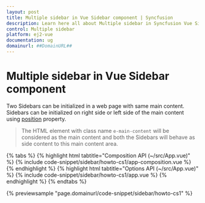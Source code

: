 ```yaml
---
layout: post
title: Multiple sidebar in Vue Sidebar component | Syncfusion
description: Learn here all about Multiple sidebar in Syncfusion Vue Sidebar component of Syncfusion Essential JS 2 and more.
control: Multiple sidebar 
platform: ej2-vue
documentation: ug
domainurl: ##DomainURL##
---
```


# Multiple sidebar in Vue Sidebar component

Two Sidebars can be initialized in a web page with same main content. Sidebars can be initialized on right side or left side of the main content using [position](https://ej2.syncfusion.com/vue/documentation/api/sidebar/#position) property.

>The HTML element with class name `e-main-content` will be considered as the main content and both the Sidebars will behave as side content to this main content area.

{% tabs %}
{% highlight html tabtitle="Composition API (~/src/App.vue)" %}
{% include code-snippet/sidebar/howto-cs1/app-composition.vue %}
{% endhighlight %}
{% highlight html tabtitle="Options API (~/src/App.vue)" %}
{% include code-snippet/sidebar/howto-cs1/app.vue %}
{% endhighlight %}
{% endtabs %}
        
{% previewsample "page.domainurl/code-snippet/sidebar/howto-cs1" %}
